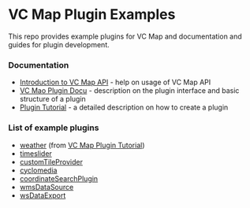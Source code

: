 # VC Map Plugin Examples

This repo provides example plugins for VC Map and documentation and guides for plugin development.

### Documentation

- [Introduction to VC Map API](./doc/VCM_API_Introduction.md) - help on usage of VC Map API
- [VC Mao Plugin Docu](./doc/VCM_Plugin.md) - description on the plugin interface and basic structure of a plugin
- [Plugin Tutorial](./doc/VCM_Plugin_Tutorial.md) - a detailed description on how to create a plugin

### List of example plugins

- [weather](plugins/weather/README.md) (from [VC Map Plugin Tutorial](./doc/VCM_Plugin_Tutorial.md))
- [timeslider](plugins/timeslider/README.md)
- [customTileProvider](plugins/customTileProvider/README.md) 
- [cyclomedia](plugins/cyclomedia/README.md) 
- [coordinateSearchPlugin](plugins/coordinateSearchPlugin/README.md) 
- [wmsDataSource](plugins/wmsDataSource/README.md) 
- [wsDataExport](plugins/wsDataExport/README.md) 
